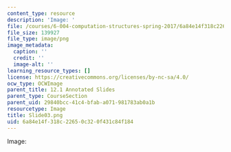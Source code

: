 ```yaml
---
content_type: resource
description: 'Image: '
file: /courses/6-004-computation-structures-spring-2017/6a84e14f318c22650c320f431c84f184_Slide03.png
file_size: 139927
file_type: image/png
image_metadata:
  caption: ''
  credit: ''
  image-alt: ''
learning_resource_types: []
license: https://creativecommons.org/licenses/by-nc-sa/4.0/
ocw_type: OCWImage
parent_title: 12.1 Annotated Slides
parent_type: CourseSection
parent_uid: 29840bcc-41c4-bfab-a071-981783ab0a1b
resourcetype: Image
title: Slide03.png
uid: 6a84e14f-318c-2265-0c32-0f431c84f184
---
```

Image: 